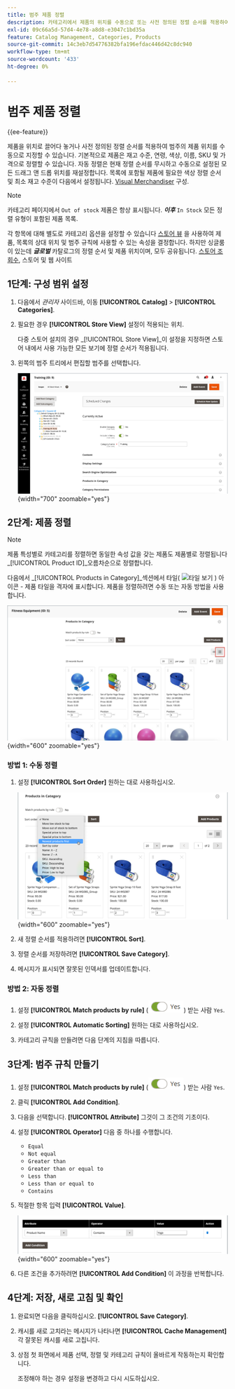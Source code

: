 ```yaml
---
title: 범주 제품 정렬
description: 카테고리에서 제품의 위치를 수동으로 또는 사전 정의된 정렬 순서를 적용하여 정의하는 방법에 대해 알아봅니다.
exl-id: 09c66a5d-57d4-4e78-a8d8-e3047c1bd35a
feature: Catalog Management, Categories, Products
source-git-commit: 14c3eb7d54776382bfa196efdac446d42c8dc940
workflow-type: tm+mt
source-wordcount: '433'
ht-degree: 0%

---
```


# 범주 제품 정렬

{{ee-feature}}

제품을 위치로 끌어다 놓거나 사전 정의된 정렬 순서를 적용하여 범주의 제품 위치를 수동으로 지정할 수 있습니다. 기본적으로 제품은 재고 수준, 연령, 색상, 이름, SKU 및 가격으로 정렬할 수 있습니다. 자동 정렬은 현재 정렬 순서를 무시하고 수동으로 설정된 모든 드래그 앤 드롭 위치를 재설정합니다. 목록에 포함될 제품에 필요한 색상 정렬 순서 및 최소 재고 수준이 다음에서 설정됩니다. [Visual Merchandiser](../configuration-reference/catalog/visual-merchandiser.md) 구성.

>[!NOTE]
>
>카테고리 페이지에서 `Out of stock` 제품은 항상 표시됩니다. **_이후_** `In Stock` 모든 정렬 유형이 포함된 제품 목록.

각 항목에 대해 별도로 카테고리 옵션을 설정할 수 있습니다 [스토어 뷰](../stores-purchase/stores.md#add-stores) 을 사용하여 제품, 목록의 상대 위치 및 범주 규칙에 사용할 수 있는 속성을 결정합니다. 하지만 싱글룸이 있는데 **_글로벌_** 카탈로그의 정렬 순서 및 제품 위치이며, 모두 공유됩니다. [스토어 조회수](../stores-purchase/store-views.md), 스토어 및 웹 사이트

## 1단계: 구성 범위 설정

1. 다음에서 _관리자_ 사이드바, 이동 **[!UICONTROL Catalog]** > **[!UICONTROL Categories]**.

1. 필요한 경우 **[!UICONTROL Store View]** 설정이 적용되는 위치.

   다중 스토어 설치의 경우 _[!UICONTROL Store View]_이 설정을 지정하면 스토어 내에서 사용 가능한 모든 보기에 정렬 순서가 적용됩니다.

1. 왼쪽의 범주 트리에서 편집할 범주를 선택합니다.

   ![범주 트리](./assets/category-selected.png){width="700" zoomable="yes"}

## 2단계: 제품 정렬

>[!NOTE]
>
>제품 특성별로 카테고리를 정렬하면 동일한 속성 값을 갖는 제품도 제품별로 정렬됩니다 _[!UICONTROL Product ID]_오름차순으로 정렬합니다.

다음에서 _[!UICONTROL Products in Category]_섹션에서 타일( ![타일 보기](../assets/icon-view-tiles.png) ) 아이콘 - 제품 타일을 격자에 표시합니다. 제품을 정렬하려면 수동 또는 자동 방법을 사용합니다.

![제품 타일](./assets/category-products-tiles.png){width="600" zoomable="yes"}

### 방법 1: 수동 정렬

1. 설정 **[!UICONTROL Sort Order]** 원하는 대로 사용하십시오.

   ![정렬 순서](./assets/category-edit-sort-order.png){width="600" zoomable="yes"}

1. 새 정렬 순서를 적용하려면 **[!UICONTROL Sort]**.

1. 정렬 순서를 저장하려면 **[!UICONTROL Save Category]**.

1. 메시지가 표시되면 잘못된 인덱서를 업데이트합니다.

### 방법 2: 자동 정렬

1. 설정 **[!UICONTROL Match products by rule]** (![예 전환](../assets/toggle-yes.png)) 받는 사람 `Yes`.


1. 설정 **[!UICONTROL Automatic Sorting]** 원하는 대로 사용하십시오.

1. 카테고리 규칙을 만들려면 다음 단계의 지침을 따릅니다.

## 3단계: 범주 규칙 만들기

1. 설정 **[!UICONTROL Match products by rule]** (![예 전환](../assets/toggle-yes.png)) 받는 사람 `Yes`.

1. 클릭 **[!UICONTROL Add Condition]**.

1. 다음을 선택합니다. **[!UICONTROL Attribute]** 그것이 그 조건의 기초이다.

1. 설정 **[!UICONTROL Operator]** 다음 중 하나를 수행합니다.

   - `Equal`
   - `Not equal`
   - `Greater than`
   - `Greater than or equal to`
   - `Less than`
   - `Less than or equal to`
   - `Contains`

1. 적절한 항목 입력 **[!UICONTROL Value]**.

   ![범주 조건](./assets/category-rule-create.png){width="600" zoomable="yes"}

1. 다른 조건을 추가하려면 **[!UICONTROL Add Condition]** 이 과정을 반복합니다.

## 4단계: 저장, 새로 고침 및 확인

1. 완료되면 다음을 클릭하십시오. **[!UICONTROL Save Category]**.

1. 캐시를 새로 고치라는 메시지가 나타나면 **[!UICONTROL Cache Management]** 각 잘못된 캐시를 새로 고칩니다.

1. 상점 첫 화면에서 제품 선택, 정렬 및 카테고리 규칙이 올바르게 작동하는지 확인합니다.

   조정해야 하는 경우 설정을 변경하고 다시 시도하십시오.

